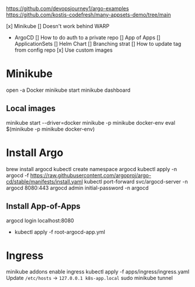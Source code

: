 https://github.com/devopsjourney1/argo-examples
https://github.com/kostis-codefresh/many-appsets-demo/tree/main

[x] Minikube
    [] Doesn't work behind WARP
- ArgoCD
    [] How to do auth to a private repo
    [] App of Apps
    [] ApplicationSets
[] Helm Chart
    [] Branching strat
    [] How to update tag from config repo
    [x] Use custom images


# Minikube
open -a Docker
minikube start
minikube dashboard

## Local images
minikube start --driver=docker
minikube -p minikube docker-env
eval $(minikube -p minikube docker-env)

# Install Argo
brew install argocd
kubectl create namespace argocd
kubectl apply -n argocd -f https://raw.githubusercontent.com/argoproj/argo-cd/stable/manifests/install.yaml
kubectl port-forward svc/argocd-server -n argocd 8080:443
argocd admin initial-password -n argocd

## Install App-of-Apps
argocd login localhost:8080
- kubectl apply -f root-argocd-app.yml

# Ingress
minikube addons enable ingress
kubectl apply -f apps/ingress/ingress.yaml
Update `/etc/hosts` -> `127.0.0.1 k8s-app.local`
sudo minikube tunnel